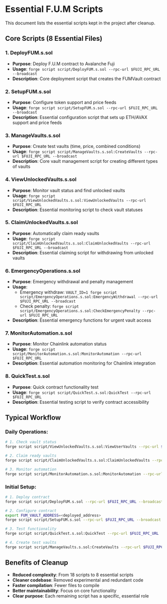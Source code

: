 # Essential F.U.M Scripts

This document lists the essential scripts kept in the project after cleanup.

## Core Scripts (8 Essential Files)

### 1. **DeployFUM.s.sol**
- **Purpose**: Deploy F.U.M contract to Avalanche Fuji
- **Usage**: `forge script script/DeployFUM.s.sol --rpc-url $FUJI_RPC_URL --broadcast`
- **Description**: Core deployment script that creates the FUMVault contract

### 2. **SetupFUM.s.sol**
- **Purpose**: Configure token support and price feeds
- **Usage**: `forge script script/SetupFUM.s.sol --rpc-url $FUJI_RPC_URL --broadcast`
- **Description**: Essential configuration script that sets up ETH/AVAX support and price feeds

### 3. **ManageVaults.s.sol**
- **Purpose**: Create test vaults (time, price, combined conditions)
- **Usage**: `forge script script/ManageVaults.s.sol:CreateVaults --rpc-url $FUJI_RPC_URL --broadcast`
- **Description**: Core vault management script for creating different types of vaults

### 4. **ViewUnlockedVaults.s.sol**
- **Purpose**: Monitor vault status and find unlocked vaults
- **Usage**: `forge script script/ViewUnlockedVaults.s.sol:ViewUnlockedVaults --rpc-url $FUJI_RPC_URL`
- **Description**: Essential monitoring script to check vault statuses

### 5. **ClaimUnlockedVaults.s.sol**
- **Purpose**: Automatically claim ready vaults
- **Usage**: `forge script script/ClaimUnlockedVaults.s.sol:ClaimUnlockedVaults --rpc-url $FUJI_RPC_URL --broadcast`
- **Description**: Essential claiming script for withdrawing from unlocked vaults

### 6. **EmergencyOperations.s.sol**
- **Purpose**: Emergency withdrawal and penalty management
- **Usage**: 
  - Emergency withdraw: `VAULT_ID=1 forge script script/EmergencyOperations.s.sol:EmergencyWithdrawal --rpc-url $FUJI_RPC_URL --broadcast`
  - Check penalty: `forge script script/EmergencyOperations.s.sol:CheckEmergencyPenalty --rpc-url $FUJI_RPC_URL`
- **Description**: Essential emergency functions for urgent vault access

### 7. **MonitorAutomation.s.sol**
- **Purpose**: Monitor Chainlink automation status
- **Usage**: `forge script script/MonitorAutomation.s.sol:MonitorAutomation --rpc-url $FUJI_RPC_URL`
- **Description**: Essential automation monitoring for Chainlink integration

### 8. **QuickTest.s.sol**
- **Purpose**: Quick contract functionality test
- **Usage**: `forge script script/QuickTest.s.sol:QuickTest --rpc-url $FUJI_RPC_URL`
- **Description**: Essential testing script to verify contract accessibility

## Typical Workflow

### Daily Operations:
```bash
# 1. Check vault status
forge script script/ViewUnlockedVaults.s.sol:ViewUserVaults --rpc-url $FUJI_RPC_URL

# 2. Claim ready vaults
forge script script/ClaimUnlockedVaults.s.sol:ClaimUnlockedVaults --rpc-url $FUJI_RPC_URL --broadcast

# 3. Monitor automation
forge script script/MonitorAutomation.s.sol:MonitorAutomation --rpc-url $FUJI_RPC_URL
```

### Initial Setup:
```bash
# 1. Deploy contract
forge script script/DeployFUM.s.sol --rpc-url $FUJI_RPC_URL --broadcast

# 2. Configure contract
export FUM_VAULT_ADDRESS=<deployed_address>
forge script script/SetupFUM.s.sol --rpc-url $FUJI_RPC_URL --broadcast

# 3. Test functionality
forge script script/QuickTest.s.sol:QuickTest --rpc-url $FUJI_RPC_URL

# 4. Create test vaults
forge script script/ManageVaults.s.sol:CreateVaults --rpc-url $FUJI_RPC_URL --broadcast
```

## Benefits of Cleanup

- **Reduced complexity**: From 18 scripts to 8 essential scripts
- **Cleaner codebase**: Removed experimental and redundant code
- **Faster compilation**: Fewer files to compile
- **Better maintainability**: Focus on core functionality
- **Clear purpose**: Each remaining script has a specific, essential role
